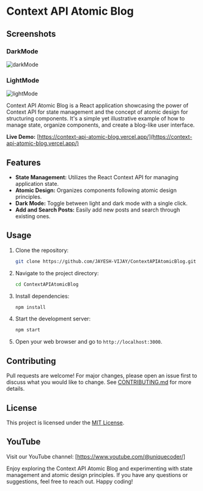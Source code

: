 # Context API Atomic Blog

## Screenshots
### DarkMode
![darkMode](https://i.ibb.co/K2snDhn/01.jpg)
### LightMode
![lightMode](https://i.ibb.co/wd2X26z/02.jpg)

Context API Atomic Blog is a React application showcasing the power of Context API for state management and the concept of atomic design for structuring components. It's a simple yet illustrative example of how to manage state, organize components, and create a blog-like user interface.

**Live Demo:** [https://context-api-atomic-blog.vercel.app/](https://context-api-atomic-blog.vercel.app/)

## Features

- **State Management:** Utilizes the React Context API for managing application state.
- **Atomic Design:** Organizes components following atomic design principles.
- **Dark Mode:** Toggle between light and dark mode with a single click.
- **Add and Search Posts:** Easily add new posts and search through existing ones.

## Usage

1. Clone the repository:

   ```bash
   git clone https://github.com/JAYESH-VIJAY/ContextAPIAtomicBlog.git
   ```

2. Navigate to the project directory:

   ```bash
   cd ContextAPIAtomicBlog
   ```

3. Install dependencies:

   ```bash
   npm install
   ```

4. Start the development server:

   ```bash
   npm start
   ```

5. Open your web browser and go to `http://localhost:3000`.

## Contributing

Pull requests are welcome! For major changes, please open an issue first to discuss what you would like to change. See [CONTRIBUTING.md](CONTRIBUTING.md) for more details.

## License

This project is licensed under the [MIT License](LICENSE).

## YouTube

Visit our YouTube channel: [https://www.youtube.com/@uniquecoder/]

Enjoy exploring the Context API Atomic Blog and experimenting with state management and atomic design principles. If you have any questions or suggestions, feel free to reach out. Happy coding!
